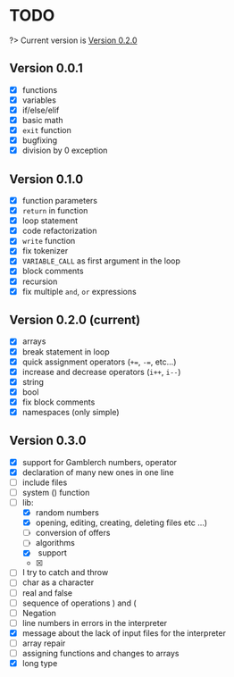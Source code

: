 # TODO
?> Current version is [Version 0.2.0](#version-010-current)
## Version 0.0.1
- [x] functions
- [x] variables
- [x] if/else/elif
- [x] basic math
- [x] `exit` function
- [x] bugfixing
- [x] division by 0 exception

## Version 0.1.0
- [x] function parameters
- [x] `return` in function
- [x] loop statement
- [x] code refactorization
- [x] `write` function
- [x] fix tokenizer
- [x] `VARIABLE_CALL` as first argument in the loop
- [x] block comments
- [x] recursion
- [x] fix multiple `and`, `or` expressions

## Version 0.2.0 (current)
- [x] arrays
- [x] break statement in loop
- [x] quick assignment operators (`+=`, `-=`, etc...)
- [x] increase and decrease operators (`i++`, `i--`)
- [x] string
- [x] bool
- [x] fix block comments
- [x] namespaces (only simple)

## Version 0.3.0
- [x] support for Gamblerch numbers, operator
- [x] declaration of many new ones in one line
- [ ] include files
- [ ] system () function
- [ ] lib:
    - [x] random numbers <random>
    - [x] opening, editing, creating, deleting files etc ...) <file>
    - [ ] conversion of offers <conversion>
    - [ ] algorithms <algorithms>
    - [x] <string> support
    - [x] <time>
- [ ] I try to catch and throw
- [ ] char as a character
- [ ] real and false
- [ ] sequence of operations ) and (
- [ ] Negation
- [ ] line numbers in errors in the interpreter
- [x] message about the lack of input files for the interpreter
- [ ] array repair
- [ ] assigning functions and changes to arrays
- [x] long type   
